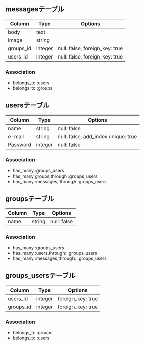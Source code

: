 ## messagesテーブル

|Column|Type|Options|
|------|----|-------|
|body|text||
|image|string||
|groups_id|integer|null: false, foreign_key: true|
|users_id|integer|null: false, foreign_key: true|

### Association
- belongs_to :users
- belongs_to :groups

## usersテーブル  

|Column|Type|Options|
|------|----|-------|
|name|string|null: false|
|e-mail|string|null: false, add_index unique: true|
|Password|integer|null: false|
### Association
- has_many :groups_users
- has_many groups,through :groups_users
- has_many :messages, through :groups_users

## groupsテーブル

|Column|Type|Options|
|------|----|-------|
|name|string|null: false|

### Association
- has_many :groups_users
- has_many :users,through: :groups_users
- has_many :messages,through: :groups_users
## groups_usersテーブル

|Column|Type|Options|
|------|----|-------|
|users_id|integer|foreign_key: true|
|groups_id|integer|foreign_key: true|

### Association
- belongs_to :groups
- belongs_to :users